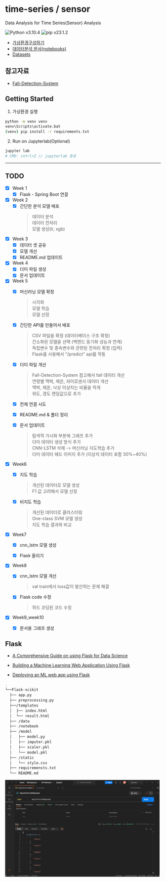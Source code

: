 # time-series / sensor

Data Analysis for Time Series(Sensor) Analysis

![Python v3.10.4](https://img.shields.io/badge/python-v3.10.4-3670A0?style=flat&logo=python&logoColor=ffdd54)
![pip v23.1.2](https://img.shields.io/badge/pip-v23.1.2-3670A0?style=flat&logo=python&logoColor=ffdd54)

- [가상환경구성하기](#)
- [데이터분석 문서(notebooks)](#)
- [Datasets](#dataset-보류)

## 참고자료

- [Fall-Detection-System](#)

## Getting Started

1. 가상환경 실행

```bash
python -m venv venv
venv\Scripts\activate.bat
(venv) pip install -r requirements.txt
```

2. Run on Jupyterlab(Optional)

```bash
jupyter lab
# CMD: cntrl+Z // jupyterlab 종료
```

---

## TODO

- [X] Week 1
  - [X] Flask - Spring Boot 연결  
  
- [x] Week 2
  - [x] 간단한 분석 모델 배포 
    > 데이터 분석   
  데이터 전처리  
  모델 생성(lr, xgb)  
  
- [X] Week 3
  - [x] 데이터 셋 공유
  - [x] 모델 개선
  - [x] README.md 업데이트  

- [X] Week 4
  - [X] 더미 파일 생성
  - [X] 문서 업데이트  

- [X] Week 5
  - [X] 머신러닝 모델 확정
    > 시각화  
모델 학습  
모델 선정 

  - [X] 간단한 API를 만들어서 배포
    > CSV 파일을 확정 (데이터베이스 구조 확정)  
간소화된 모델을 선택 (백엔드 동기화 성능과 연계)  
독립변수 및 종속변수와 관련된 전처리 확정 (입력)  
Flask를 사용해서 "/predict" api를 작동  

  - [X] 더미 파일 개선
    > Fall-Detection-System 참고해서 fall 데이터 개선  
연령별 맥박, 체온, 자이로센서 데이터 개선  
맥박, 체온, 낙상 이상치는 비율을 적게  
위도, 경도 랜덤값으로 추가
    
  - [X] 전체 연결 시도
  - [X] README.md & 폴더 정리
  - [X] 문서 업데이트
    > 탐색적 가시화 부분에 그래프 추가  
더미 데이터 생성 방식 추가  
CNN-LSTM 삭제 -> 머신러닝 지도학습 추가  
더미 데이터 헤드 이미지 추가 (이상치 데이터 포함 30%~40%)  


- [X] Week6
  - [X] 지도 학습
    > 개선된 데이터로 모델 생성  
F1 값 고려해서 모델 선정 
  - [X] 비지도 학습
    > 개선된 데이터로 클러스터링  
One-class SVM 모델 생성  
지도 학습 결과와 비교


- [X] Week7
  - [X] cnn_lstm 모델 생성
  - [X] Flask 올리기

  
- [X] Week8
  - [X] cnn_lstm 모델 개선
    > val train에서 loss값이 발산하는 문제 해결
  - [X] Flask code 수정
    > 하드 코딩된 코드 수정


- [X] Week9_week10
  - [X] 문서용 그래프 생성
 

  
## Flask

- [A Comprehensive Guide on using Flask for Data Science](https://www.analyticsvidhya.com/blog/2021/10/a-comprehensive-guide-on-using-flask-for-data-science/)

- [Building a Machine Learning Web Application Using Flask](https://towardsdatascience.com/building-a-machine-learning-web-application-using-flask-29fa9ea11dac)

- [Deploying an ML web app using Flask](https://levelup.gitconnected.com/deploying-ml-web-app-using-flask-334367735777)

```bash
.
└──Flask-scikit
  ├── app.py
  ├── preprocessing.py
  ├──/templates
  │  ├── index.html
  │  └── result.html
  ├── /data
  ├── /notebook
  ├── /model
  │   ├── model.py
  │   ├── imputer.pkl
  │   ├── scaler.pkl
  │   └── model.pkl
  ├── /static
  │   └── style.css
  ├── requiremensts.txt
  └── README.md
```

<img width="500" src="https://github.com/DANU011/Project/blob/main/DA/assets/20230524_1st_result.png"/>
